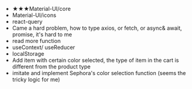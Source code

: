- ★★★Material-UI/core
- Material-UI/icons
- react-query
- Came a hard problem, how to type axios, or fetch, or async& await, promise, it's hard to me
- read more function
- useContext/ useReducer
- localStorage
- Add item with certain color selected, the type of item in the cart is different from the product type
- imitate and implement Sephora's color selection function (seems the tricky logic for me)
